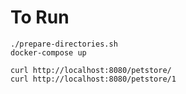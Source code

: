 # To Run

```shell
./prepare-directories.sh
docker-compose up
```

```shell
curl http://localhost:8080/petstore/
curl http://localhost:8080/petstore/1
```
